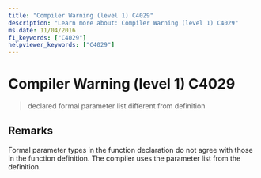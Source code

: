 ```yaml
---
title: "Compiler Warning (level 1) C4029"
description: "Learn more about: Compiler Warning (level 1) C4029"
ms.date: 11/04/2016
f1_keywords: ["C4029"]
helpviewer_keywords: ["C4029"]
---
```

# Compiler Warning (level 1) C4029

> declared formal parameter list different from definition

## Remarks

Formal parameter types in the function declaration do not agree with those in the function definition. The compiler uses the parameter list from the definition.
